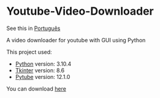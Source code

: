 # Youtube-Video-Downloader
See this in [Português](https://github.com/Ranbut/Youtube-Video-Downloader/blob/main/README.br.md)

A video downloader for youtube with GUI using Python

This project used:

* [Python](https://www.python.org/downloads/release/python-3104/) version: 3.10.4
* [Tkinter](https://docs.python.org/3/library/tkinter.html) version: 8.6
* [Pytube](https://github.com/pytube/pytube) version: 12.1.0

You can download [here](https://github.com/Ranbut/Youtube-Video-Downloader/releases/download/main/Youtube.Video.Downloader.exe)
